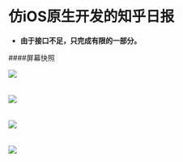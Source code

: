 # 仿iOS原生开发的知乎日报
 + **由于接口不足，只完成有限的一部分。**


####屏幕快照

<img src="1.png">
<br/><br/><br/>
<img src="2.png">
<br/><br/><br/>
<img src="3.png">
<br/><br/><br/>
<img src="4.png">
